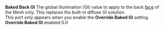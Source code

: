 <tr>
<td><strong>Baked Back GI</strong></td>
<td>The global illumination (GI) value to apply to the back <a href="Glossary.md#face">face</a> of the Mesh only. This replaces the built-in diffuse GI solution.<br/>This port only appears when you enable the <strong>Override Baked GI</strong> setting.</td>
<td><strong>Override Baked GI</strong> enabled</td>
<td>0.0</td>
</tr>
